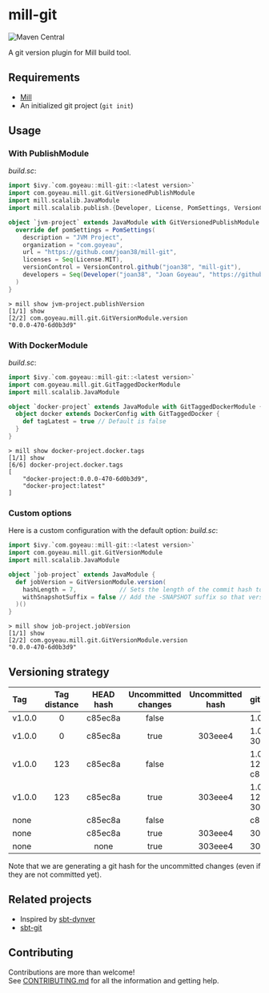# mill-git

![Maven Central](https://img.shields.io/maven-central/v/com.goyeau/mill-git_mill0.11_2.13)

A git version plugin for Mill build tool.


## Requirements

 * [Mill](https://www.lihaoyi.com/mill)
 * An initialized git project (`git init`)


## Usage

### With PublishModule

*build.sc*:
```scala
import $ivy.`com.goyeau::mill-git::<latest version>`
import com.goyeau.mill.git.GitVersionedPublishModule
import mill.scalalib.JavaModule
import mill.scalalib.publish.{Developer, License, PomSettings, VersionControl}

object `jvm-project` extends JavaModule with GitVersionedPublishModule {
  override def pomSettings = PomSettings(
    description = "JVM Project",
    organization = "com.goyeau",
    url = "https://github.com/joan38/mill-git",
    licenses = Seq(License.MIT),
    versionControl = VersionControl.github("joan38", "mill-git"),
    developers = Seq(Developer("joan38", "Joan Goyeau", "https://github.com/joan38"))
  )
}
```

```shell script
> mill show jvm-project.publishVersion
[1/1] show 
[2/2] com.goyeau.mill.git.GitVersionModule.version 
"0.0.0-470-6d0b3d9"
```

### With DockerModule

*build.sc*:
```scala
import $ivy.`com.goyeau::mill-git::<latest version>`
import com.goyeau.mill.git.GitTaggedDockerModule
import mill.scalalib.JavaModule

object `docker-project` extends JavaModule with GitTaggedDockerModule {
  object docker extends DockerConfig with GitTaggedDocker {
    def tagLatest = true // Default is false
  }
}
```

```shell script
> mill show docker-project.docker.tags
[1/1] show 
[6/6] docker-project.docker.tags 
[
    "docker-project:0.0.0-470-6d0b3d9",
    "docker-project:latest"
]
```

### Custom options

Here is a custom configuration with the default option:
*build.sc*:
```scala
import $ivy.`com.goyeau::mill-git::<latest version>`
import com.goyeau.mill.git.GitVersionModule
import mill.scalalib.JavaModule

object `job-project` extends JavaModule {
  def jobVersion = GitVersionModule.version(
    hashLength = 7,            // Sets the length of the commit hash to use as a version.
    withSnapshotSuffix = false // Add the -SNAPSHOT suffix so that versions gets pushed to the snapshot sonatype.
  )()
}
```

```shell script
> mill show job-project.jobVersion
[1/1] show 
[2/2] com.goyeau.mill.git.GitVersionModule.version 
"0.0.0-470-6d0b3d9"
```


## Versioning strategy

| Tag    | Tag distance | HEAD hash | Uncommitted changes | Uncommitted hash | gitVersion        |
|:------ |:------------:|:---------:|:-------------------:|:----------------:|:----------------- |
| v1.0.0 | 0            | c85ec8a   | false               |                  | 1.0.0             |
| v1.0.0 | 0            | c85ec8a   | true                | 303eee4          | 1.0.0-1-303eee4   |
| v1.0.0 | 123          | c85ec8a   | false               |                  | 1.0.0-123-c85ec8a |
| v1.0.0 | 123          | c85ec8a   | true                | 303eee4          | 1.0.0-124-303eee4 |
| none   |              | c85ec8a   | false               |                  | c85ec8a           |
| none   |              | c85ec8a   | true                | 303eee4          | 303eee4           |
| none   |              | none      | true                | 303eee4          | 303eee4           |

Note that we are generating a git hash for the uncommitted changes (even if they are not committed yet).
 

## Related projects

* Inspired by [sbt-dynver](https://github.com/dwijnand/sbt-dynver)
* [sbt-git](https://github.com/sbt/sbt-git)


## Contributing

Contributions are more than welcome!  
See [CONTRIBUTING.md](CONTRIBUTING.md) for all the information and getting help.
